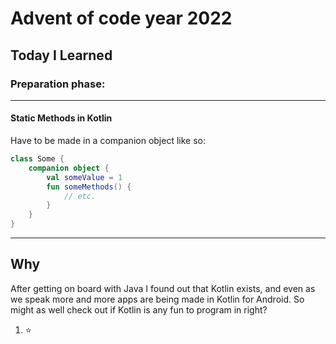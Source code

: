 # Advent of code year 2022

## Today I Learned

### Preparation phase:

---

#### Static Methods in Kotlin 
Have to be made in a companion object like so:

```kotlin
class Some {
    companion object {
        val someValue = 1
        fun someMethods() {
            // etc.
        }
    }
}
```

---

## Why

After getting on board with Java I found out that Kotlin exists, and even as we speak more and more apps are being made in Kotlin for Android. So might as well check out if Kotlin is any fun to program in right?

1. ⭐